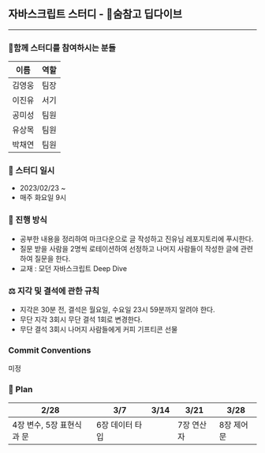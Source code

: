 ## 자바스크립트 스터디 - 🌊숨참고 딥다이브

---

### 🐾함께 스터디를 참여하시는 분들

| 이름   | 역할 |
| ------ | ---- |
| 김영웅 | 팀장 |
| 이진유 | 서기 |
| 공미성 | 팀원 |
| 유상목 | 팀원 |
| 박채연 | 팀원 |

### 📆 스터디 일시

- 2023/02/23 ~
- 매주 화요일 9시

### 🚀 진행 방식

- 공부한 내용을 정리하여 마크다운으로 글 작성하고 진유님 레포지토리에 푸시한다.
- 질문 받을 사람을 2명씩 로테이션하여 선정하고 나머지 사람들이 작성한 글에 관련하여 질문을 한다.
- 교재 : 모던 자바스크립트 Deep Dive

### ⚖️ 지각 및 결석에 관한 규칙

- 지각은 30분 전, 결석은 월요일, 수요일 23시 59분까지 알려야 한다.
- 무단 지각 3회시 무단 결석 1회로 변경한다.
- 무단 결석 3회시 나머지 사람들에게 커피 기프티콘 선물

### Commit Conventions

미정

### 🏁 Plan

| 2/28     | 3/7             | 3/14            | 3/21       | 3/28       |
| -------- | --------------- | --------------- | ---------- | ---------- |
| 4장 변수, 5장 표현식과 문|  6장 데이터 타입 |  | 7장 연산자 | 8장 제어문 | 9장 타입 변환과 단축 평가|
